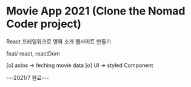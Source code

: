 # Movie App 2021 (Clone the Nomad Coder project)

React 프레임워크로 영화 소개 웹사이트 만들기 


feat/ react, reactDom


[o] axios -> feching movie data
[o] UI -> styled Component



---2021/7 완료---
